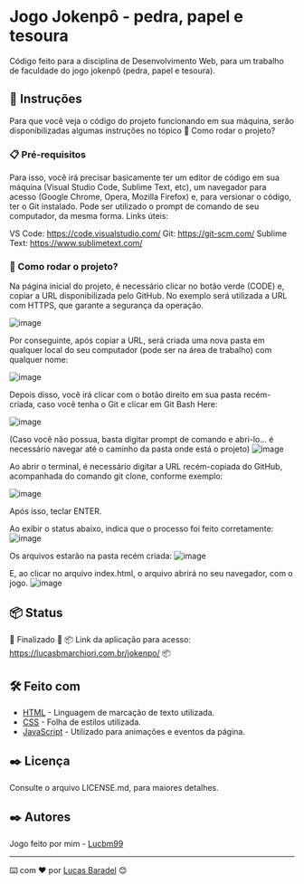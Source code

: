 # Jogo Jokenpô - pedra, papel e tesoura

Código feito para a disciplina de Desenvolvimento Web, para um trabalho de faculdade do jogo jokenpô (pedra, papel e tesoura).

## 🚀 Instruções 
Para que você veja o código do projeto funcionando em sua máquina, serão disponibilizadas algumas instruções no tópico 🔧 Como rodar o projeto? 

### 📋 Pré-requisitos
Para isso, você irá precisar basicamente ter um editor de código em sua máquina (Visual Studio Code, Sublime Text, etc), um navegador para acesso (Google Chrome, Opera, Mozilla Firefox) e, para versionar o código, ter o Git instalado. Pode ser utilizado o prompt de comando de seu computador, da mesma forma. 
Links úteis: 

VS Code: https://code.visualstudio.com/
Git: https://git-scm.com/
Sublime Text: https://www.sublimetext.com/

### 🔧 Como rodar o projeto? 
Na página inicial do projeto, é necessário clicar no botão verde (CODE) e, copiar a URL disponibilizada pelo GitHub. No exemplo será utilizada a URL com HTTPS, que garante a segurança da operação. 

![image](https://user-images.githubusercontent.com/45500959/111052912-33649280-843e-11eb-9674-528b15e937fb.png)



Por conseguinte, após copiar a URL, será criada uma nova pasta em qualquer local do seu computador (pode ser na área de trabalho) com qualquer nome:

![image](https://user-images.githubusercontent.com/45500959/111052913-3cedfa80-843e-11eb-8523-2e5442a743fc.png)


Depois disso, você irá clicar com o botão direito em sua pasta recém-criada, caso você tenha o Git e clicar em Git Bash Here: 

![image](https://user-images.githubusercontent.com/45500959/111052919-470ff900-843e-11eb-9315-8335ee7307b0.png)

(Caso você não possua, basta digitar prompt de comando e abri-lo... é necessário navegar até o caminho da pasta onde está o projeto)
![image](https://user-images.githubusercontent.com/45500959/111051405-84ba5500-8431-11eb-9164-789faddb950f.png)

Ao abrir o terminal, é necessário digitar a URL recém-copiada do GitHub, acompanhada do comando git clone, conforme exemplo: 

![image](https://user-images.githubusercontent.com/45500959/111052925-5db65000-843e-11eb-81c7-362a58f1c1c8.png)

Após isso, teclar ENTER.

Ao exibir o status abaixo, indica que o processo foi feito corretamente: 
![image](https://user-images.githubusercontent.com/45500959/111052932-67d84e80-843e-11eb-9253-311faa06c187.png)


Os arquivos estarão na pasta recém criada: 
![image](https://user-images.githubusercontent.com/45500959/111052949-876f7700-843e-11eb-8f23-a148fb60ae4e.png)


E, ao clicar no arquivo index.html, o arquivo abrirá no seu navegador, com o jogo. 
![image](https://user-images.githubusercontent.com/45500959/111052950-8c342b00-843e-11eb-9881-688c1d904a53.png)


## 📦 Status
🚧  Finalizado 🚧
📦 Link da aplicação para acesso: https://lucasbmarchiori.com.br/jokenpo/ 📦


## 🛠️ Feito com
* [HTML](https://developer.mozilla.org/pt-BR/docs/Web/HTML) - Linguagem de marcação de texto utilizada.
* [CSS](https://developer.mozilla.org/pt-BR/docs/Web/CSS) - Folha de estilos utilizada.
* [JavaScript](https://developer.mozilla.org/pt-BR/docs/Web/JavaScript) - Utilizado para animações e eventos da página. 


## ✒️ Licença 
Consulte o arquivo LICENSE.md, para maiores detalhes.

## ✒️ Autores
Jogo feito por mim - [Lucbm99](https://github.com/Lucbm99)


---
⌨️ com ❤️ por [Lucas Baradel](https://github.com/Lucbm99) 😊
